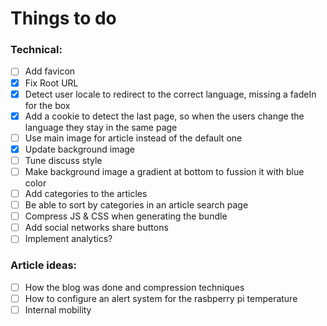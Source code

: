 # Things to do


### Technical:
- [ ] Add favicon
- [X] Fix Root URL
- [X] Detect user locale to redirect to the correct language, missing a fadeIn for the box
- [X] Add a cookie to detect the last page, so when the users change the language they stay in the same page
- [ ] Use main image for article instead of the default one
- [X] Update background image
- [ ] Tune discuss style
- [ ] Make background image a gradient at bottom to fussion it with blue color
- [ ] Add categories to the articles
- [ ] Be able to sort by categories in an article search page
- [ ] Compress JS & CSS when generating the bundle
- [ ] Add social networks share buttons
- [ ] Implement analytics? 

### Article ideas:
- [ ] How the blog was done and compression techniques
- [ ] How to configure an alert system for the rasbperry pi temperature
- [ ] Internal mobility
